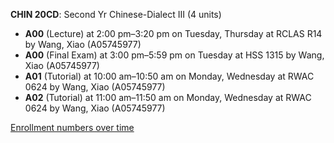 **CHIN 20CD**: Second Yr Chinese-Dialect III (4 units)

- **A00** (Lecture) at 2:00 pm–3:20 pm on Tuesday, Thursday at RCLAS R14 by Wang, Xiao (A05745977)
- **A00** (Final Exam) at 3:00 pm–5:59 pm on Tuesday at HSS 1315 by Wang, Xiao (A05745977)
- **A01** (Tutorial) at 10:00 am–10:50 am on Monday, Wednesday at RWAC 0624 by Wang, Xiao (A05745977)
- **A02** (Tutorial) at 11:00 am–11:50 am on Monday, Wednesday at RWAC 0624 by Wang, Xiao (A05745977)

[Enrollment numbers over time](./CHIN20CD.tsv)
